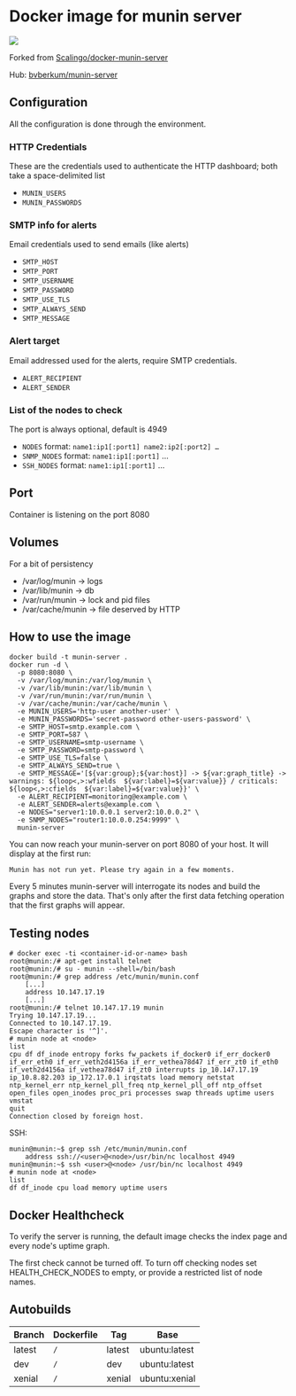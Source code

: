 # Docker image for munin server

[![](https://images.microbadger.com/badges/image/bvberkum/munin-server.svg)](https://microbadger.com/images/bvberkum/munin-server "Get your own image badge on microbadger.com")

Forked from [Scalingo/docker-munin-server](https://github.com/Scalingo/docker-munin-server)

Hub: [bvberkum/munin-server](https://hub.docker.com/r/bvberkum/munin-server/)


## Configuration

All the configuration is done through the environment.

### HTTP Credentials 

These are the credentials used to authenticate the HTTP dashboard; both take a space-delimited list

* `MUNIN_USERS`
* `MUNIN_PASSWORDS`

### SMTP info for alerts

Email credentials used to send emails (like alerts)

* `SMTP_HOST`
* `SMTP_PORT`
* `SMTP_USERNAME`
* `SMTP_PASSWORD`
* `SMTP_USE_TLS`
* `SMTP_ALWAYS_SEND`
* `SMTP_MESSAGE`

### Alert target

Email addressed used for the alerts, require SMTP credentials.

* `ALERT_RECIPIENT`
* `ALERT_SENDER`

### List of the nodes to check

The port is always optional, default is 4949

* `NODES` format: `name1:ip1[:port1] name2:ip2[:port2] …`
* `SNMP_NODES` format: `name1:ip1[:port1]` …
* `SSH_NODES` format: `name1:ip1[:port1]` …

## Port

Container is listening on the port 8080

## Volumes

For a bit of persistency

* /var/log/munin   -> logs
* /var/lib/munin   -> db
* /var/run/munin   -> lock and pid files
* /var/cache/munin -> file deserved by HTTP

## How to use the image

```
docker build -t munin-server .
docker run -d \
  -p 8080:8080 \
  -v /var/log/munin:/var/log/munin \
  -v /var/lib/munin:/var/lib/munin \
  -v /var/run/munin:/var/run/munin \
  -v /var/cache/munin:/var/cache/munin \
  -e MUNIN_USERS='http-user another-user' \
  -e MUNIN_PASSWORDS='secret-password other-users-password' \
  -e SMTP_HOST=smtp.example.com \
  -e SMTP_PORT=587 \
  -e SMTP_USERNAME=smtp-username \
  -e SMTP_PASSWORD=smtp-password \
  -e SMTP_USE_TLS=false \
  -e SMTP_ALWAYS_SEND=true \
  -e SMTP_MESSAGE='[${var:group};${var:host}] -> ${var:graph_title} -> warnings: ${loop<,>:wfields  ${var:label}=${var:value}} / criticals: ${loop<,>:cfields  ${var:label}=${var:value}}' \
  -e ALERT_RECIPIENT=monitoring@example.com \
  -e ALERT_SENDER=alerts@example.com \
  -e NODES="server1:10.0.0.1 server2:10.0.0.2" \
  -e SNMP_NODES="router1:10.0.0.254:9999" \
  munin-server
```

You can now reach your munin-server on port 8080 of your host. It will display at the first run:

```
Munin has not run yet. Please try again in a few moments.
```

Every 5 minutes munin-server will interrogate its nodes and build the graphs and store the data.
That's only after the first data fetching operation that the first graphs will appear.

## Testing nodes

```
# docker exec -ti <container-id-or-name> bash
root@munin:/# apt-get install telnet
root@munin:/# su - munin --shell=/bin/bash
root@munin:/# grep address /etc/munin/munin.conf
    [...]
    address 10.147.17.19
    [...]
root@munin:/# telnet 10.147.17.19 munin
Trying 10.147.17.19...
Connected to 10.147.17.19.
Escape character is '^]'.
# munin node at <node>
list
cpu df df_inode entropy forks fw_packets if_docker0 if_err_docker0 if_err_eth0 if_err_veth2d4156a if_err_vethea78d47 if_err_zt0 if_eth0 if_veth2d4156a if_vethea78d47 if_zt0 interrupts ip_10.147.17.19 ip_10.8.82.203 ip_172.17.0.1 irqstats load memory netstat ntp_kernel_err ntp_kernel_pll_freq ntp_kernel_pll_off ntp_offset open_files open_inodes proc_pri processes swap threads uptime users vmstat
quit
Connection closed by foreign host.
```

SSH:
```
munin@munin:~$ grep ssh /etc/munin/munin.conf
    address ssh://<user>@<node>/usr/bin/nc localhost 4949
munin@munin:~$ ssh <user>@<node> /usr/bin/nc localhost 4949
# munin node at <node>
list
df df_inode cpu load memory uptime users
```

## Docker Healthcheck

To verify the server is running, the default image checks the index page and
every node's uptime graph.

The first check cannot be turned off. To turn off checking nodes set
HEALTH_CHECK_NODES to empty, or provide a restricted list of node names.


## Autobuilds
Branch      | Dockerfile    | Tag        | Base
----------- | ------------- | ---------- | -----------------------------------
latest      | ``/``         | latest     | ubuntu:latest
dev         | ``/``         | dev        | ubuntu:latest
xenial      | ``/``         | xenial     | ubuntu:xenial
